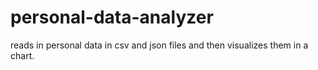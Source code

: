 # personal-data-analyzer
reads in personal data in csv and json files and then visualizes them in a chart.
